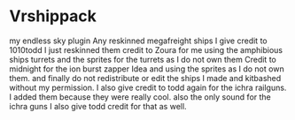 # Vrshippack
my endless sky plugin
Any reskinned megafreight ships I give credit to 1010todd I just reskinned them
credit to Zoura for me using the amphibious ships turrets and the sprites for the turrets as I do not own them
Credit to midnight for the ion burst zapper Idea and using the sprites as I do not own them. 
and finally do not redistribute or edit the ships I made and kitbashed without my permission.
I also give credit to todd again for the ichra railguns. I added them because they were really cool. also the only sound for the ichra guns I also give todd credit for that as well.
